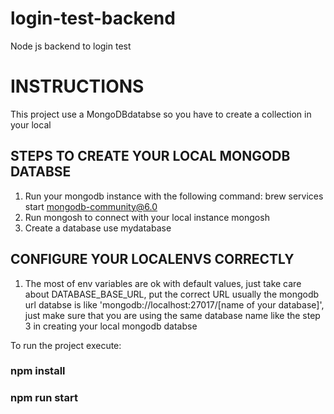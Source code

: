 # login-test-backend
Node js backend to login test

# INSTRUCTIONS

This project use a MongoDBdatabse so you have to create a collection in your local

## STEPS TO CREATE YOUR LOCAL MONGODB DATABSE

1. Run your mongodb instance with the following command:
   brew services start mongodb-community@6.0
2. Run mongosh to connect with your local instance
   mongosh
3. Create a database
   use mydatabase

## CONFIGURE YOUR LOCALENVS CORRECTLY
1. The most of env variables are ok with default values, just take care about DATABASE_BASE_URL, put the correct URL
   usually the mongodb url databse is like 'mongodb://localhost:27017/[name of your database]', just make sure that you are using
   the same database name like the step 3 in creating your local mongodb databse

To run the project execute:

### npm install
### npm run start


